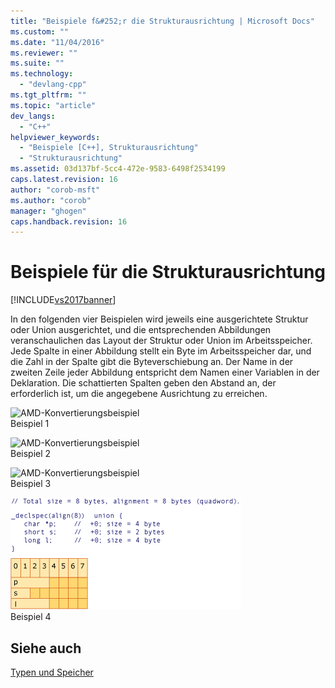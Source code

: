 ```yaml
---
title: "Beispiele f&#252;r die Strukturausrichtung | Microsoft Docs"
ms.custom: ""
ms.date: "11/04/2016"
ms.reviewer: ""
ms.suite: ""
ms.technology: 
  - "devlang-cpp"
ms.tgt_pltfrm: ""
ms.topic: "article"
dev_langs: 
  - "C++"
helpviewer_keywords: 
  - "Beispiele [C++], Strukturausrichtung"
  - "Strukturausrichtung"
ms.assetid: 03d137bf-5cc4-472e-9583-6498f2534199
caps.latest.revision: 16
author: "corob-msft"
ms.author: "corob"
manager: "ghogen"
caps.handback.revision: 16
---
```

# Beispiele f&#252;r die Strukturausrichtung
[!INCLUDE[vs2017banner](../assembler/inline/includes/vs2017banner.md)]

In den folgenden vier Beispielen wird jeweils eine ausgerichtete Struktur oder Union ausgerichtet, und die entsprechenden Abbildungen veranschaulichen das Layout der Struktur oder Union im Arbeitsspeicher.  Jede Spalte in einer Abbildung stellt ein Byte im Arbeitsspeicher dar, und die Zahl in der Spalte gibt die Byteverschiebung an.  Der Name in der zweiten Zeile jeder Abbildung entspricht dem Namen einer Variablen in der Deklaration.  Die schattierten Spalten geben den Abstand an, der erforderlich ist, um die angegebene Ausrichtung zu erreichen.  
  
 ![AMD&#45;Konvertierungsbeispiel](../build/media/vcamd_conv_ex_1.png "vcAmd\_conv\_ex\_1")  
Beispiel 1  
  
 ![AMD&#45;Konvertierungsbeispiel](../build/media/vcamd_conv_ex_2.png "vcAmd\_conv\_ex\_2")  
Beispiel 2  
  
 ![AMD&#45;Konvertierungsbeispiel](../build/media/vcamd_conv_ex_3.png "vcAmd\_conv\_ex\_3")  
Beispiel 3  
  
 ![AMD&#45;Konvertierungsbeispiel](../build/media/vcamd_conv_ex_4.png "vcAmd\_conv\_ex\_4")  
Beispiel 4  
  
## Siehe auch  
 [Typen und Speicher](../build/types-and-storage.md)